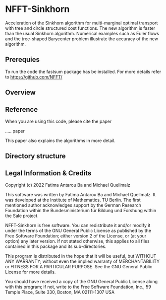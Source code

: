 # NFFT-Sinkhorn

Acceleration of the Sinkhorn algorithm for multi-marginal optimal transport with tree and circle structured cost functions. The new algorithm is faster than the usual Sinkhorn algorithm. Numerical examples such as Euler flows and the tree-shaped Barycenter problem illustrate the accuracy of the new algorithm.

## Prerequies
To run the code the fastsum package has be installed. For more details refer to https://github.com/NFFT/ 

## Overview

## Reference

When you are using this code, please cite the paper

..... paper

This paper also explains the algorithms in more detail.

## Directory structure

## Legal Information & Credits

Copyright (c) 2022 Fatima Antarou Ba and Michael Quellmalz

This software was written by Fatima Antarou Ba and Michael Quellmalz. It was developed at the Institute of Mathematics, TU Berlin. The first mentioned author acknowledges support by the German Research Foundation within the Bundesministerium für Bildung und Forshung within the Sale project.

NFFT-Sinkhorn is free software. You can redistribute it and/or modify it under the terms of the GNU General Public License as published by the Free Software Foundation; either version 2 of the License, or (at your option) any later version. If not stated otherwise, this applies to all files contained in this package and its sub-directories.

This program is distributed in the hope that it will be useful, but WITHOUT ANY WARRANTY; without even the implied warranty of MERCHANTABILITY or FITNESS FOR A PARTICULAR PURPOSE. See the GNU General Public License for more details.

You should have received a copy of the GNU General Public License along with this program; if not, write to the Free Software Foundation, Inc., 59 Temple Place, Suite 330, Boston, MA 02111-1307 USA
